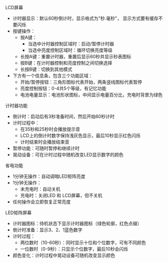 LCD屏幕
* 计时器显示：默认60秒倒计时，显示格式为"秒.毫秒"， 显示方式要有缓存不要闪烁
* 按键操作：
  * 按A键：
    * 当选中计时器控制区域时：启动/暂停计时器
    * 当选中亮度控制区域时：循环切换亮度等级
  * 长按A键：重置计时器，重置后显示60秒并显示秒表图标
  * 按B键：在计时器控制和亮度控制之间切换选择
  * 长按B键：切换到其他模式
* 下方有一个信息条，包含三个功能区域：
  * 开始/暂停按钮：三角形图标代表开始，两条竖线图标代表暂停
  * 亮度控制按钮：0-4共5个等级，有记忆功能
  * 电池电量显示：电池形状图标，中间显示电量百分比，充电时背景为绿色

计时器功能
* 倒计时：启动后有3秒准备时间，然后开始60秒计时
* 计时过程中：
  * 在35秒和25秒时会播放提示音
  * LCD上的倒计时数字保持浅灰色显示，最后10秒显示红色闪烁
  * 计时结束时会播放结束音
* 暂停功能：可随时暂停和继续计时
* 晃动设备：可在计时过程中随机改变LED显示数字的颜色

省电功能
* 1分钟无操作：自动调暗LED矩阵亮度
* 1分钟无操作：
  * 未充电时：自动关机
  * 充电时：关闭LED 和 LCD屏幕，但不关机
* 任何操作会立即恢复正常亮度

LED矩阵屏幕
* 计时器图标：待机状态下显示计时器图标（绿色轮廓，红色点缀）
* 倒计时准备：显示3、2、1蓝色数字
* 计时过程：
  * 两位数时（10-60秒）：同时显示十位和个位数字，可有不同颜色
  * 一位数时（0-9秒）：只显示个位数字，最后10秒会闪烁
* 颜色变化：计时过程中晃动设备可随机改变显示颜色